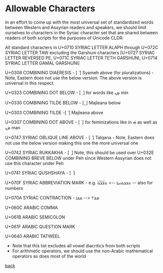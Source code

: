 # Allowable Characters

In an effort to come up with the most universal set of standardized words between Western and Assyrian readers and speakers, we should limit ourselves to characters in the Syriac character set that are shared between readers of both scripts for the purposes of Unicode CLDR:


All standard characters in U+0710 SYRIAC LETTER ALAPH through U+072C SYRIAC LETTER TAW excluding the Garshuni characters [U+0727 SYRIAC LETTER REVERSED PE, U+071C SYRIAC LETTER TETH GARSHUNI, U+0714 SYRIAC LETTER GAMAL GARSHUNI]

U+0308 COMBINING DIAERESIS - [ ̈ ] Syameh above (for pluralizations) - Note, Eastern does not use the below version. The above version is universal in this respect.

U+0323 COMBINING DOT BELOW - [ ̣ ] for words like ܡ̣ܢ min

U+0330 COMBINING TILDE BELOW - [ ̰ ] Majleana below

U+0303 COMBINING TILDE -[ ̃ ] Majleana above

U+0307 COMBINING DOT ABOVE - [ ̇ ] for feminizations like in ܗ̇ܝ as well as ܡ̇ܢ man

U+0747 SYRIAC OBLIQUE LINE ABOVE - [ ݇ ] Talqana - Note, Eastern does not use the below version making this one the more universal one

U+0742 SYRIAC RUKKAKHA - [ ݂ ] Note, this should be used over U+032E COMBINING BREVE BELOW under Peh since Western Assyrian does not use this character under Peh

U+0741 SYRIAC QUSHSHAYA - [ ݁ ]

U+070F SYRIAC ABBREVIATION MARK - e.g. ܬܫܒܘܚܬܐ --> ܬ܏ܫܒܘ -- also for numbers

U+070A SYRIAC CONTRACTION - ܩܫ܊ <-- ܩܫܐ

U+060C ARABIC COMMA

U+061B ARABIC SEMICOLON

U+061F ARABIC QUESTION MARK

U+0640 ARABIC TATWEEL


- Note that this list excludes all vowel diacritics from both scripts
- For arithmetic operators, we should use the non-Arabic mathematical operators as does most of the world
  

[back](./)
